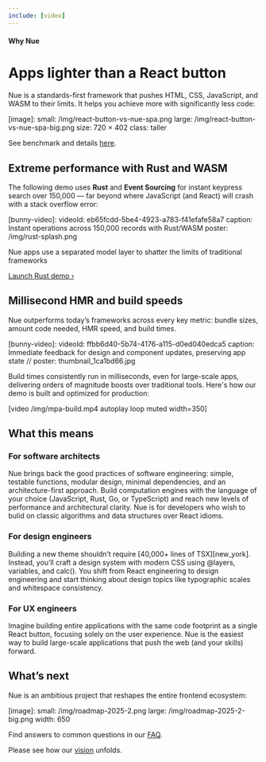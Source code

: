 ```yaml
---
include: [video]
---
```


#### Why Nue

# Apps lighter than a React button
Nue is a standards-first framework that pushes HTML, CSS, JavaScript, and WASM to their limits. It helps you achieve more with significantly less code:

[image]:
  small: /img/react-button-vs-nue-spa.png
  large: /img/react-button-vs-nue-spa-big.png
  size: 720 × 402
  class: taller

See benchmark and details [here](react-button-vs-nue.html).


## Extreme performance with Rust and WASM

The following demo uses **Rust** and **Event Sourcing** for instant keypress search over 150,000 — far beyond where JavaScript (and React) will crash with a stack overflow error:

[bunny-video]:
  videoId: eb65fcdd-5be4-4923-a783-f41efafe58a7
  caption: Instant operations across 150,000 records with Rust/WASM
  poster: /img/rust-splash.png


Nue apps use a separated model layer to shatter the limits of traditional frameworks

[Launch Rust demo ›](https://mpa.nuejs.org/app/?rust)



## Millisecond HMR and build speeds

Nue outperforms today’s frameworks across every key metric: bundle sizes, amount code needed, HMR speed, and build times.

[bunny-video]:
  videoId: ffbb6d40-5b74-4176-a115-d0ed040edca5
  caption: Immediate feedback for design and component updates, preserving app state
  // poster: thumbnail_1ca1bd66.jpg

Build times consistently run in milliseconds, even for large-scale apps, delivering orders of magnitude boosts over traditional tools. Here's how our demo is built and optimized for production:

[video /img/mpa-build.mp4 autoplay loop muted width=350]



## What this means

### For software architects

Nue brings back the good practices of software engineering: simple, testable functions, modular design, minimal dependencies, and an architecture-first approach. Build computation engines with the language of your choice (JavaScript, Rust, Go, or TypeScript) and reach new levels of performance and architectural clarity. Nue is for developers who wish to bulid on classic algorithms and data structures over React idioms.

### For design engineers

Building a new theme shouldn’t require [40,000+ lines of TSX][new_york]. Instead, you’ll craft a design system with modern CSS using @layers, variables, and calc(). You shift from React engineering to design engineering and start thinking about design topics like typographic scales and whitespace consistency.

### For UX engineers

Imagine building entire applications with the same code footprint as a single React button, focusing solely on the user experience. Nue is the easiest way to build large-scale applications that push the web (and your skills) forward.


## What’s next

Nue is an ambitious project that reshapes the entire frontend ecosystem:

[image]:
  small: /img/roadmap-2025-2.png
  large: /img/roadmap-2025-2-big.png
  width: 650

Find answers to common questions in our [FAQ](faq.html).

Please see how our [vision](/vision/) unfolds.
